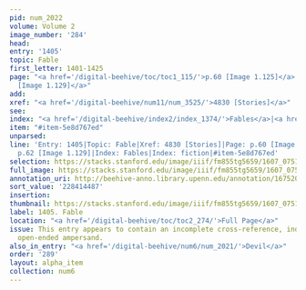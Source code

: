 ```yaml
---
pid: num_2022
volume: Volume 2
image_number: '284'
head:
entry: '1405'
topic: Fable
first_letter: 1401-1425
page: "<a href='/digital-beehive/toc/toc1_115/'>p.60 [Image 1.125]</a>|<a href='/digital-beehive/toc/toc1_119/'>p.62
  [Image 1.129]</a>"
add:
xref: "<a href='/digital-beehive/num11/num_3525/'>4830 [Stories]</a>"
see:
index: "<a href='/digital-beehive/index2/index_1374/'>Fables</a>|<a href='/digital-beehive/index2/index_1438/'>fiction</a>"
item: "#item-5e8d767ed"
unparsed:
line: 'Entry: 1405|Topic: Fable|Xref: 4830 [Stories]|Page: p.60 [Image 1.125]|Page:
  p.62 [Image 1.129]|Index: Fables|Index: fiction|#item-5e8d767ed'
selection: https://stacks.stanford.edu/image/iiif/fm855tg5659/1607_0751/879,4487,2848,566/full/0/default.jpg
full_image: https://stacks.stanford.edu/image/iiif/fm855tg5659/1607_0751/full/full/0/default.jpg
annotation_uri: http://beehive-anno.library.upenn.edu/annotation/1675200612025
sort_value: '228414487'
insertion:
thumbnail: https://stacks.stanford.edu/image/iiif/fm855tg5659/1607_0751/879,4487,600,180/250,/0/default.jpg
label: 1405. Fable
location: "<a href='/digital-beehive/toc/toc2_274/'>Full Page</a>"
issue: This entry appears to contain an incomplete cross-reference, indicated by the
  open-ended ampersand.
also_in_entry: "<a href='/digital-beehive/num6/num_2021/'>Devil</a>"
order: '289'
layout: alpha_item
collection: num6
---
```

